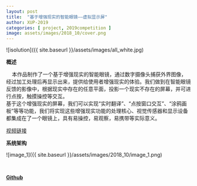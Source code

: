 ```yaml
---
layout: post
title:  "基于增强现实的智能眼镜——虚拟显示屏"
author: XUP-2019
categories: [ project, 2019competition ]
image: assets/images/2018_10/cover.png
---
```


![isolution]({{ site.baseurl }}/assets/images/all_white.jpg)

**概述**

&nbsp;&nbsp;&nbsp;&nbsp;本作品制作了一个基于增强现实的智能眼镜，通过数字摄像头捕获外界图像，经过加工处理后再显示出来，提供给使用者增强现实的体验。我们做到在智能眼镜反馈的影像中，根据现实中存在的任意平面，投影一个现实不存在的屏幕，并可进行点按，触摸操控等交互。<br />
基于这个增强现实的屏幕，我们可以实现&ldquo;实时翻译&rdquo;、&ldquo;点按窗口交互&rdquo;、&ldquo;涂鸦画板&rdquo;等等功能，我们将实现这些增强现实功能的处理核心、视觉传感器和显示设备都集成在了一个眼镜上，具有易操控，易观察，易携带等实际意义。

[视频链接](http://player.youku.com/embed/XMzgyNzYwMDQwMA==)

**系统架构**

![image_1]({{ site.baseurl }}/assets/images/2018_10/image_1.png)

&nbsp;

[**Github**](https://github.com/louisliuwei/Xilinx-OpenHW-Contest/tree/master/2018%20Xilinx-OpenHW-Contest/No.3_AR%20based%20Smart%20Glasses_SourceCode)
